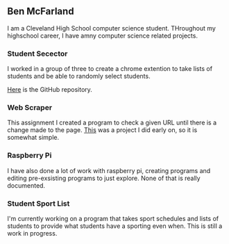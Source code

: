 ## Ben McFarland

I am a Cleveland High School computer science student. THroughout my highschool career, I have amny computer science related projects.

### Student Secector

I worked in a group of three to create a chrome extention to take lists of students and be able to randomly select students. 

[Here](https://github.com/Benji-Wan-Kenobi/StudentSelectorExtension) is the GitHub repository.

### Web Scraper

This assignment I created a program to check a given URL until there is a change made to the page. [This](https://github.com/Benji-Wan-Kenobi/webscaper) was a project I did early on, so it is somewhat simple.

### Raspberry Pi

I have also done a lot of work with raspberry pi, creating programs and editing pre-exsisting programs to just explore. None of that is really documented.

### Student Sport List

I'm currently working on a program that takes sport schedules and lists of students to provide what students have a sporting even when. This is still a work in progress.
